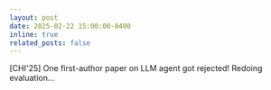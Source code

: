 ```yaml
---
layout: post
date: 2025-02-22 15:00:00-0400
inline: true
related_posts: false
---
```


[CHI'25] One first-author paper on LLM agent got rejected! Redoing evaluation...
